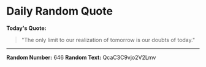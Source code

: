# Daily Random Quote

**Today's Quote:**
> "The only limit to our realization of tomorrow is our doubts of today."

---

**Random Number:** 646
**Random Text:** QcaC3C9vjo2V2Lmv
